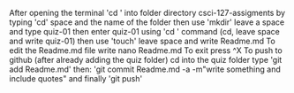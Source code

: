 After opening the terminal 'cd ' into folder directory csci-127-assigments by typing 'cd' space and the name of the folder 
 then use 'mkdir' leave a space and type quiz-01 
then enter quiz-01 using 'cd ' command (cd, leave space and write quiz-01)
 then use 'touch' leave space and write Readme.md 
To edit the Readme.md file write nano Readme.md
To exit press ^X 
To push to github (after already adding the quiz folder) cd into the quiz folder
 type 'git add Readme.md' 
then:  'git commit Readme.md -a -m"write something and include quotes"
and finally 'git push'
 



